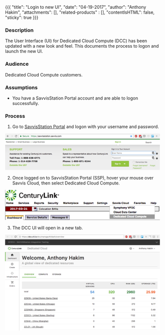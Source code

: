 {{{
  "title": "Login to new UI",
  "date": "04-19-2017",
  "author": "Anthony Hakim",
  "attachments": [],
  "related-products" : [],
  "contentIsHTML": false,
  "sticky": true
}}}

### Description

The User Interface (UI) for Dedicated Cloud Compute (DCC) has been updated with a new look and feel. This documents the process to logon and launch the new UI.

### Audience

Dedicated Cloud Compute customers.

### Assumptions

* You have a SavvisStation Portal account and are able to logon successfully.

### Process

1. Go to [SavvisStation Portal](https://www.savvisstation.savvis.com/) and logon with your username and password.

  ![SSP Logon](../../images/dcc/dcc-logon-ssp.png)

2. Once logged on to SavvisStation Portal (SSP), hover your mouse over Savvis Cloud, then select Dedicated Cloud Compute.

  ![Launch DCC](../../images/dcc/dcc-launch.png)

3. The DCC UI will open in a new tab.

  ![DCC UI](../../images/dcc/dcc-ui.png)
